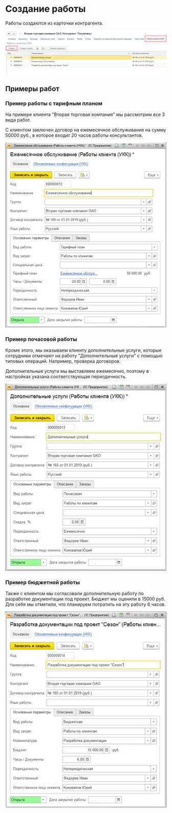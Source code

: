 # Создание работы

Работы создаются из карточки контрагента.

![](../.gitbook/assets/image%20%2853%29.png)

## Примеры работ

### Пример работы с тарифным планом

На примере клиента "Вторая торговая компания" мы рассмотрим все 3 вида работ.

С клиентом заключен договор на ежемесячное обслуживание на сумму 50000 руб., в которое входит 20 часов работы консультантов.

![](../.gitbook/assets/image%20%2818%29.png)

### Пример почасовой работы

Кроме этого, мы оказываем клиенту дополнительные услуги, которые сотрудники отмечают на работу "Дополнительные услуги" с помощью типовых операций. Например, проверка договоров.

Дополнительные услуги мы выставляем ежемесячно, поэтому в настройках указана соответствующая периодичность.

![](../.gitbook/assets/image%20%2837%29.png)

### Пример бюджетной работы

Также с клиентом мы согласовали дополнительную работу по разработке документации под проект. Бюджет мы оценили в 15000 руб. Для себя мы отметили, что планируем потратить на эту работу 6 часов.

![](../.gitbook/assets/image%20%2821%29.png)

